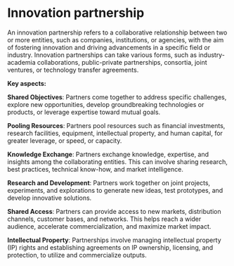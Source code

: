 # Innovation partnership

An innovation partnership refers to a collaborative relationship between two or more entities, such as companies, institutions, or agencies, with the aim of fostering innovation and driving advancements in a specific field or industry. Innovation partnerships can take various forms, such as industry-academia collaborations, public-private partnerships, consortia, joint ventures, or technology transfer agreements.

**Key aspects:**

**Shared Objectives**: Partners come together to address specific challenges, explore new opportunities,  develop groundbreaking technologies or products, or leverage expertise toward mutual goals.

**Pooling Resources**: Partners pool resources such as financial investments, research facilities, equipment, intellectual property, and human capital, for greater leverage, or speed, or capacity.

**Knowledge Exchange**: Partners exchange knowledge, expertise, and insights among the collaborating entities. This can involve sharing research, best practices, technical know-how, and market intelligence.

**Research and Development**: Partners work together on joint projects, experiments, and explorations to generate new ideas, test prototypes, and develop innovative solutions.

**Shared Access**: Partners can provide access to new markets, distribution channels, customer bases, and networks. This helps reach a wider audience, accelerate commercialization, and maximize market impact.

**Intellectual Property**: Partnerships involve managing intellectual property (IP) rights and establishing  agreements on IP ownership, licensing, and protection, to utilize and commercialize outputs.
